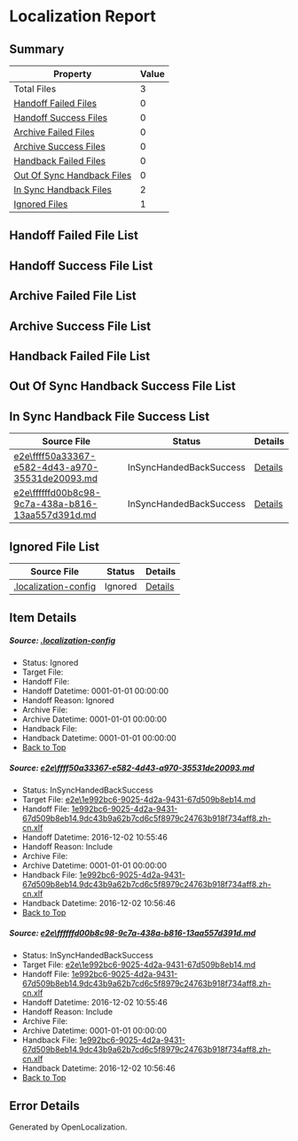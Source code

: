 # <a name='report-top'></a> Localization Report

## Summary
 Property | Value 
 -------- | ----- 
 Total Files | 3
[ Handoff Failed Files ](#handoff-failed-list)| 0
[ Handoff Success Files ](#handoff-success-list)| 0
[ Archive Failed Files ](#archive-failed-list)| 0
[ Archive Success Files ](#archive-success-list)| 0
[ Handback Failed Files ](#handback-failed-list)| 0
[ Out Of Sync Handback Files ](#outofsync-handback-success-list)| 0
[ In Sync Handback Files ](#insync-handback-success-list)| 2
[ Ignored Files ](#ignored-list)| 1

## <a name='handoff-failed-list'></a> Handoff Failed File List

## <a name='handoff-success-list'></a> Handoff Success File List

## <a name='archive-failed-list'></a> Archive Failed File List

## <a name='archive-success-list'></a> Archive Success File List

## <a name='handback-failed-list'></a> Handback Failed File List

## <a name='outofsync-handback-success-list'></a> Out Of Sync Handback Success File List

## <a name='insync-handback-success-list'></a> In Sync Handback File Success List
 Source File | Status | Details 
 ----------- | ------ | ------- 
 [e2e\ffff50a33367-e582-4d43-a970-35531de20093.md](https://github.com/OpenLocalizationTestOrg/ol-test0/blob/68e1394c452303a36aa6d889a37522bccd13be47/e2e/ffff50a33367-e582-4d43-a970-35531de20093.md) | InSyncHandedBackSuccess | [Details](#ebb91bc9722b3b91fb1291667895f7190671bd1a1)
 [e2e\ffffffd00b8c98-9c7a-438a-b816-13aa557d391d.md](https://github.com/OpenLocalizationTestOrg/ol-test0/blob/5b6c0527f0db7377192fef51935fc7a874d88d39/e2e/ffffffd00b8c98-9c7a-438a-b816-13aa557d391d.md) | InSyncHandedBackSuccess | [Details](#ebb91bc9722b3b91fb1291667895f7190671bd1a2)

## <a name='ignored-list'></a> Ignored File List
 Source File | Status | Details 
 ----------- | ------ | ------- 
 [.localization-config](https://github.com/OpenLocalizationTestOrg/ol-test0/blob/5b6c0527f0db7377192fef51935fc7a874d88d39/.localization-config) | Ignored | [Details](#c268a05ecaa7ec85942ed632c29928ee5bd6da8d0)

## Item Details
##### <a name='c268a05ecaa7ec85942ed632c29928ee5bd6da8d0'></a> Source: [.localization-config](https://github.com/OpenLocalizationTestOrg/ol-test0/blob/5b6c0527f0db7377192fef51935fc7a874d88d39/.localization-config)
* Status: Ignored
* Target File: 
* Handoff File: 
* Handoff Datetime: 0001-01-01 00:00:00
* Handoff Reason: Ignored
* Archive File: 
* Archive Datetime: 0001-01-01 00:00:00
* Handback File: 
* Handback Datetime: 0001-01-01 00:00:00
* [Back to Top](#report-top)

##### <a name='ebb91bc9722b3b91fb1291667895f7190671bd1a1'></a> Source: [e2e\ffff50a33367-e582-4d43-a970-35531de20093.md](https://github.com/OpenLocalizationTestOrg/ol-test0/blob/68e1394c452303a36aa6d889a37522bccd13be47/e2e/ffff50a33367-e582-4d43-a970-35531de20093.md)
* Status: InSyncHandedBackSuccess
* Target File: [e2e\1e992bc6-9025-4d2a-9431-67d509b8eb14.md](https://github.com/OpenLocalizationTestOrg/ol-test0-zhcn/blob/55e5e5de3d3c876c1eea92e12c42dd72d29ca324/e2e/1e992bc6-9025-4d2a-9431-67d509b8eb14.md)
* Handoff File: [1e992bc6-9025-4d2a-9431-67d509b8eb14.9dc43b9a62b7cd6c5f8979c24763b918f734aff8.zh-cn.xlf](https://github.com/OpenLocalizationTestOrg/ol-test0-handoff/blob/4d5393503bff4331fcf56fb59f36bf03675b1411/ol-handoff/OpenLocalizationTestOrg/ol-test0-zhcn/shujia/ht/1e992bc6-9025-4d2a-9431-67d509b8eb14.9dc43b9a62b7cd6c5f8979c24763b918f734aff8.zh-cn.xlf)
* Handoff Datetime: 2016-12-02 10:55:46
* Handoff Reason: Include
* Archive File: 
* Archive Datetime: 0001-01-01 00:00:00
* Handback File: [1e992bc6-9025-4d2a-9431-67d509b8eb14.9dc43b9a62b7cd6c5f8979c24763b918f734aff8.zh-cn.xlf](https://github.com/OpenLocalizationTestOrg/ol-test0-handback/blob/0ef37c45f01e1eddd7e3267f8831a9b80c465c95/ol-handback/OpenLocalizationTestOrg/ol-test0-zhcn/shujia/ht/1e992bc6-9025-4d2a-9431-67d509b8eb14.9dc43b9a62b7cd6c5f8979c24763b918f734aff8.zh-cn.xlf)
* Handback Datetime: 2016-12-02 10:56:46
* [Back to Top](#report-top)

##### <a name='ebb91bc9722b3b91fb1291667895f7190671bd1a2'></a> Source: [e2e\ffffffd00b8c98-9c7a-438a-b816-13aa557d391d.md](https://github.com/OpenLocalizationTestOrg/ol-test0/blob/5b6c0527f0db7377192fef51935fc7a874d88d39/e2e/ffffffd00b8c98-9c7a-438a-b816-13aa557d391d.md)
* Status: InSyncHandedBackSuccess
* Target File: [e2e\1e992bc6-9025-4d2a-9431-67d509b8eb14.md](https://github.com/OpenLocalizationTestOrg/ol-test0-zhcn/blob/55e5e5de3d3c876c1eea92e12c42dd72d29ca324/e2e/1e992bc6-9025-4d2a-9431-67d509b8eb14.md)
* Handoff File: [1e992bc6-9025-4d2a-9431-67d509b8eb14.9dc43b9a62b7cd6c5f8979c24763b918f734aff8.zh-cn.xlf](https://github.com/OpenLocalizationTestOrg/ol-test0-handoff/blob/4d5393503bff4331fcf56fb59f36bf03675b1411/ol-handoff/OpenLocalizationTestOrg/ol-test0-zhcn/shujia/ht/1e992bc6-9025-4d2a-9431-67d509b8eb14.9dc43b9a62b7cd6c5f8979c24763b918f734aff8.zh-cn.xlf)
* Handoff Datetime: 2016-12-02 10:55:46
* Handoff Reason: Include
* Archive File: 
* Archive Datetime: 0001-01-01 00:00:00
* Handback File: [1e992bc6-9025-4d2a-9431-67d509b8eb14.9dc43b9a62b7cd6c5f8979c24763b918f734aff8.zh-cn.xlf](https://github.com/OpenLocalizationTestOrg/ol-test0-handback/blob/0ef37c45f01e1eddd7e3267f8831a9b80c465c95/ol-handback/OpenLocalizationTestOrg/ol-test0-zhcn/shujia/ht/1e992bc6-9025-4d2a-9431-67d509b8eb14.9dc43b9a62b7cd6c5f8979c24763b918f734aff8.zh-cn.xlf)
* Handback Datetime: 2016-12-02 10:56:46
* [Back to Top](#report-top)


## Error Details

Generated by OpenLocalization.
